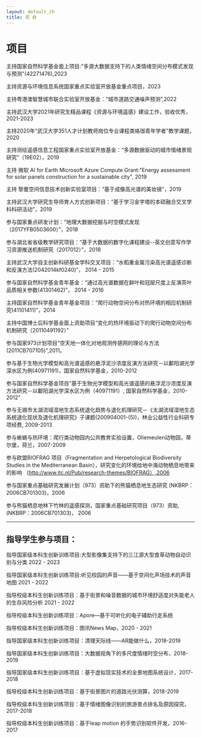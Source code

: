 ```yaml
---
layout: default_zh
title: 项 目
---
```

# 项目
主持国家自然科学基金面上项目:"多源大数据支持下的人类情绪空间分布模式发现与预测"(42271476),2023

主持资源与环境信息系统国家重点实验室开放基金重点项目，2023

主持粤港澳智慧城市联合实验室开放基金：“城市道路交通噪声预测”,2022

主持武汉大学2021年研究生精品课程《资源与环境遥感》建设工作，验收优秀，2021-2023

主持2020年“武汉大学351人才计划教师岗位专业课程类珞珈青年学者”教学课题，2020

主持测绘遥感信息工程国家重点实验室开放基金：“多源数据驱动的城市情绪景观研究”（19E02），2019

主持 微软 AI for Earth Microsoft Azure Compute Grant:"Energy assessment for solar panels construction for a sustainable city", 2019

主持 黎曼空间信息技术创新实验室项目：“基于成像高光谱的美妆镜”，2019

主持武汉大学研究生导师育人方式创新项目：“基于学习金字塔的本硕融合交叉学科科研活动”，2019

参与国家重点研发计划：“地理大数据挖掘与时空模式发现 （2017YFB0503600）”，2018

参与湖北省省级教学研究项目：“基于大数据的数字化课程建设--英文创意写作学习资源推送机制研究（2017012）”，2018

主持武汉大学自主创新科研基金学科交叉项目：“水稻重金属污染高光谱遥感诊断和反演方法(2042014kf0240)”， 2014 - 2015

参与国家自然科学基金青年基金：“通过高光谱数据在鲜叶和冠层尺度上反演茶叶品质相关参数(41301462)”， 2014 - 2016

主持国家自然科学基金青年基金项目：“爬行动物空间分布对热环境的相应机制研究(41101411)”，2014

主持中国博士后科学基金面上资助项目“变化的热环境驱动下的爬行动物空间分布机制研究（20110491192）”

参与国家973计划项目“空天地一体化对地观测传感网的理论与方法(2011CB707105)”,2011。

参与基于生物光学模型和高光谱遥感的悬浮泥沙浓度反演方法研究－以鄱阳湖光学深水区为例(40971191)，国家自然科学基金，2010-2012

参与国家自然科学基金项目“基于生物光学模型和高光谱遥感的悬浮泥沙浓度反演方法研究－以鄱阳湖光学深水区为例（40971191）, 国家自然科学基金，2010-2012”

参与无锡市太湖流域湿地生态系统退化趋势与退化机理研究－《太湖流域湿地生态系统退化现状及退化机理研究》子课题(200904001-(5))，林业公益性行业科研专项经费, 2009-2013

参与蜥蜴与热环境：爬行类动物园内公共教育实验设置，Oliemeulen动物园，蒂尔堡，荷兰，2007-2009

参与欧盟BIOFRAG 项目（Fragmentation and Herpetological Biodiversity Studies in the Mediterranean Basin），研究变化的环境给地中海动物栖息地带来的影响 （http://www.itc.nl/Pub/research-themes/BIOFRAG）,2006

参与国家重点基础研究发展计划（973）资助下的熊猫栖息地生态研究 (NKBRP：2006CB701303)，2006

参与熊猫栖息地林下竹林的遥感探测，国家重点基础研究项目（973）资助, (NKBRP：2006CB701303)， 2006

---

## 指导学生参与项目：  


指导国家级本科生创新训练项目:大型影像集支持下的三江源大型食草动物自动识别与分类 2022 - 2023

指导国家级本科生创新训练项目:听见校园的声音——基于空间化声场技术的声音地图 2021 - 2022

指导校级本科生创新训练项目：基于街景和噪音数据的城市环境舒适度对失能老人的生存风险分析 2021 - 2022

指导校级本科生创新训练项目：Apore—基于可听化的电子辅助行走系统  

指导校级本科生创新训练项目：图讯News Map，2020 - 2021  

指导国家级本科生创新训练项目：清理天际线——AR能做什么，2018-2019  

指导国家级本科生创新训练项目：大数据视角下的多尺度情绪时空分布，2018-2019  

指导国家级本科生创新训练项目：基于虚拟现实技术的全景地图系统设计，2017-2018  

指导校级本科生创新训练项目：基于街景图片的道路光伏测算，2018-2019  

指导校级本科生创新训练项目：基于情绪图像识别的旅游景点排名及原因探究，2017-2018  

指导校级本科生创新训练项目：基于leap motion 的手势识别软件开发，2016-2017  